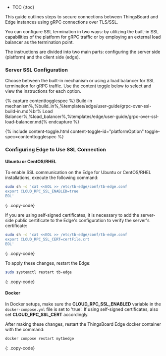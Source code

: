 * TOC
{:toc}

This guide outlines steps to secure connections between ThingsBoard and Edge instances using gRPC connections over TLS/SSL.

You can configure SSL termination in two ways: by utilizing the built-in SSL capabilities of the platform for gRPC traffic or by employing an external load balancer as the termination point.

The instructions are divided into two main parts: configuring the server side (platform) and the client side (edge).

### Server SSL Configuration

Choose between the built-in mechanism or using a load balancer for SSL termination for gRPC traffic. Use the content toggle below to select and view the instructions for each option.

{% capture contenttogglespec %}
Build-in mechanism%,%build_in%,%templates/edge/user-guide/grpc-over-ssl-build-in.md%br%
Load Balancer%,%load_balancer%,%templates/edge/user-guide/grpc-over-ssl-load-balancer.md{% endcapture %}

{% include content-toggle.html content-toggle-id="platformOption" toggle-spec=contenttogglespec %}

### Configuring Edge to Use SSL Connection

#### Ubuntu or CentOS/RHEL

To enable SSL communication on the Edge for Ubuntu or CentOS/RHEL installations, execute the following command:

```bash
sudo sh -c 'cat <<EOL >> /etc/tb-edge/conf/tb-edge.conf
export CLOUD_RPC_SSL_ENABLED=true
EOL'
```
{: .copy-code}

If you are using self-signed certificates, it is necessary to add the server-side public certificate to the Edge's configuration to verify the server's certificate:

```bash
sudo sh -c 'cat <<EOL >> /etc/tb-edge/conf/tb-edge.conf
export CLOUD_RPC_SSL_CERT=certFile.crt
EOL'
```
{: .copy-code}

To apply these changes, restart the Edge:

```bash
sudo systemctl restart tb-edge
```
{: .copy-code}

#### Docker

In Docker setups, make sure the **CLOUD_RPC_SSL_ENABLED** variable in the `docker-compose.yml` file is set to 'true'. 
If using self-signed certificates, also set **CLOUD_RPC_SSL_CERT** accordingly.

After making these changes, restart the ThingsBoard Edge docker container with the command:

```bash
docker compose restart mytbedge
```
{: .copy-code}